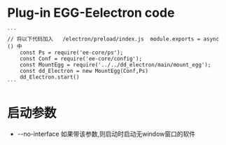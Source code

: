 # Plug-in EGG-Eelectron code
    ```
    // 将以下代码加入   /electron/preload/index.js  module.exports = async () 中
        const Ps = require('ee-core/ps');
        const Conf = require('ee-core/config');
        const MountEgg = require('../../dd_electron/main/mount_egg');
        const dd_Electron = new MountEgg(Conf,Ps)
        dd_Electron.start()
    ```

# 启动参数 
- --no-interface 如果带该参数,则启动时启动无window窗口的软件